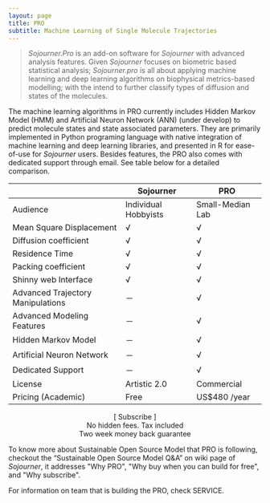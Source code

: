 ```yaml
---
layout: page
title: PRO
subtitle: Machine Learning of Single Molecule Trajectories
---
```




> *Sojourner.Pro* is an add-on software for *Sojourner* with advanced analysis features. Given *Sojourner* focuses on biometric based statistical analysis; *Sojourner.pro* is all about applying machine learning and deep learning algorithms on biophysical metrics-based modelling; with the intend to further classify types of diffusion and states of the molecules. 

The machine learning algorithms in PRO currently includes Hidden Markov Model (HMM) and Artificial Neuron Network (ANN) (under develop) to predict molecule states and state associated parameters. They are primarily implemented in Python programing language with native integration of machine learning and deep learning libraries, and presented in R for ease-of-use for *Sojourner* users. Besides features, the PRO also comes with dedicated support through email. See table below for a detailed comparison.

|                                   | **Sojourner**        | **PRO**          |
| --------------------------------- | -------------------- | ---------------- |
| Audience                          | Individual Hobbyists | Small-Median Lab |
| Mean Square Displacement          | √                    | √                |
| Diffusion coefficient             | √                    | √                |
| Residence  Time                   | √                    | √                |
| Packing  coefficient              | √                    | √                |
| Shinny  web Interface             | √                    | √                |
| Advanced Trajectory Manipulations | －                   | √                |
| Advanced Modeling Features        | －                   | √                |
| Hidden Markov Model               | －                   | √                |
| Artificial Neuron Network         | －                   | √                |
| Dedicated Support                 | －                   | √                |
| License                           | Artistic  2.0        | Commercial       |
| Pricing (Academic)                | Free                 | US$480  /year    |

<center>[ Subscribe ]  </center>

<center>No hidden fees. Tax included </center> 
<center>Two week money back guarantee  </center>

To know more about Sustainable Open Source Model that PRO is following, checkout the “Sustainable Open Source Model Q&A” on wiki page of *Sojourner*, it addresses "Why PRO", "Why buy when you can build for free", and "Why subscribe". 

For information on team that is building the PRO, check SERVICE.







